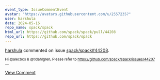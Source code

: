 ```yaml
---
event_type: IssueCommentEvent
avatar: "https://avatars.githubusercontent.com/u/2557235?"
user: harshula
date: 2024-05-16
repo_name: spack/spack
html_url: https://github.com/spack/spack/pull/44208
repo_url: https://github.com/spack/spack
---
```


<a href='https://github.com/harshula' target='_blank'>harshula</a> commented on issue <a href='https://github.com/spack/spack/pull/44208' target='_blank'>spack/spack#44208</a>.

<small>Hi @alecbcs & @tldahlgren, Please refer to https://github.com/spack/spack/issues/44207 ....</small>

<a href='https://github.com/spack/spack/pull/44208' target='_blank'>View Comment</a>